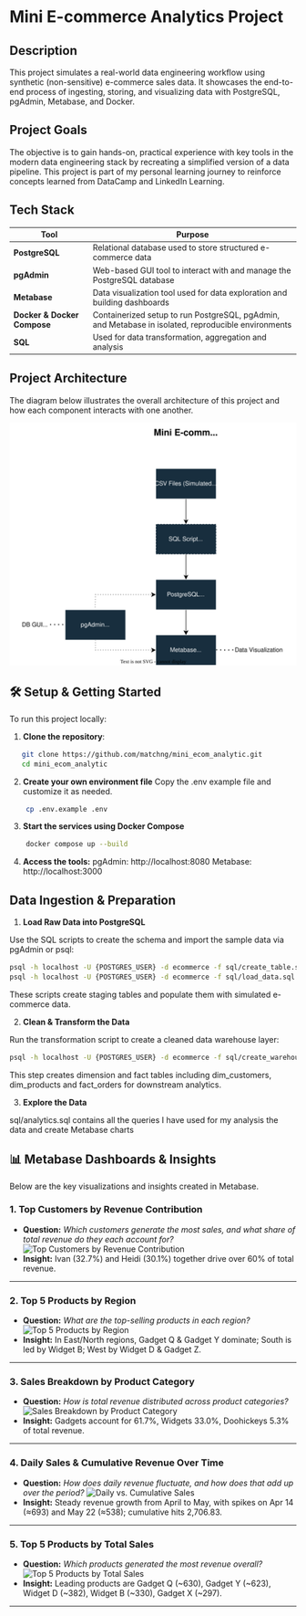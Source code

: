 # Mini E-commerce Analytics Project

## Description
This project simulates a real-world data engineering workflow using synthetic (non-sensitive) e-commerce sales data. It showcases the end-to-end process of ingesting, storing, and visualizing data with PostgreSQL, pgAdmin, Metabase, and Docker.

## Project Goals

The objective is to gain hands-on, practical experience with key tools in the modern data engineering stack by recreating a simplified version of a data pipeline. This project is part of my personal learning journey to reinforce concepts learned from DataCamp and LinkedIn Learning.

## Tech Stack
| Tool                        | Purpose                                                                                                           |
| --------------------------- | ----------------------------------------------------------------------------------------------------------------- |
| **PostgreSQL**              | Relational database used to store structured e-commerce data                                                      |
| **pgAdmin**                 | Web-based GUI tool to interact with and manage the PostgreSQL database                                            |
| **Metabase**                | Data visualization tool used for data exploration and building dashboards                                         |
| **Docker & Docker Compose** | Containerized setup to run PostgreSQL, pgAdmin, and Metabase in isolated, reproducible environments               |
| **SQL**                     | Used for data transformation, aggregation and analysis                                                            |

## Project Architecture

The diagram below illustrates the overall architecture of this project and how each component interacts with one another.

![Project Architecture](./asset/mini_ecom_architech.drawio.svg)

## 🛠️ Setup & Getting Started 

To run this project locally:

1. **Clone the repository**:
```bash
   git clone https://github.com/matchng/mini_ecom_analytic.git
   cd mini_ecom_analytic
```

2. **Create your own environment file**
    Copy the .env example file and customize it as needed.
```bash
    cp .env.example .env
```

3. **Start the services using Docker Compose**
```bash 
    docker compose up --build
```
4. **Access the tools:**
    pgAdmin: http://localhost:8080
    Metabase: http://localhost:3000

## Data Ingestion & Preparation

1. **Load Raw Data into PostgreSQL**

Use the SQL scripts to create the schema and import the sample data via pgAdmin or psql:

```bash
psql -h localhost -U {POSTGRES_USER} -d ecommerce -f sql/create_table.sql
psql -h localhost -U {POSTGRES_USER} -d ecommerce -f sql/load_data.sql
```
These scripts create staging tables and populate them with simulated e-commerce data.

2. **Clean & Transform the Data**

Run the transformation script to create a cleaned data warehouse layer:

```bash 
psql -h localhost -U {POSTGRES_USER} -d ecommerce -f sql/create_warehouse.sql
```

This step creates dimension and fact tables including dim_customers, dim_products and fact_orders for downstream analytics.

3. **Explore the Data**

sql/analytics.sql contains all the queries I have used for my analysis the data and create Metabase charts

## 📊 Metabase Dashboards & Insights

Below are the key visualizations and insights created in Metabase.

### 1. Top Customers by Revenue Contribution  
- **Question:** *Which customers generate the most sales, and what share of total revenue do they each account for?*
![Top Customers by Revenue Contribution](assets/customers-revenue.png)  
- **Insight:** Ivan (32.7%) and Heidi (30.1%) together drive over 60% of total revenue.  

---

### 2. Top 5 Products by Region 
- **Question:** *What are the top-selling products in each region?* 
![Top 5 Products by Region](assets/Top5-Products-per-Region.png)  
- **Insight:** In East/North regions, Gadget Q & Gadget Y dominate; South is led by Widget B; West by Widget D & Gadget Z.  

---

### 3. Sales Breakdown by Product Category 
- **Question:** *How is total revenue distributed across product categories?* 
![Sales Breakdown by Product Category](assets/revenue-by-category.png)  
- **Insight:** Gadgets account for 61.7%, Widgets 33.0%, Doohickeys 5.3% of total revenue.  

---

### 4. Daily Sales & Cumulative Revenue Over Time  
- **Question:** *How does daily revenue fluctuate, and how does that add up over the period?*
![Daily vs. Cumulative Sales](assets/daily-vs-cumulative.png)  
- **Insight:** Steady revenue growth from April to May, with spikes on Apr 14 (≈693) and May 22 (≈538); cumulative hits 2,706.83.  

---

### 5. Top 5 Products by Total Sales 
- **Question:** *Which products generated the most revenue overall?* 
![Top 5 Products by Total Sales](assets/top5-products.png)  
- **Insight:** Leading products are Gadget Q (~630), Gadget Y (~623), Widget D (~382), Widget B (~330), Gadget X (~297).  

---

